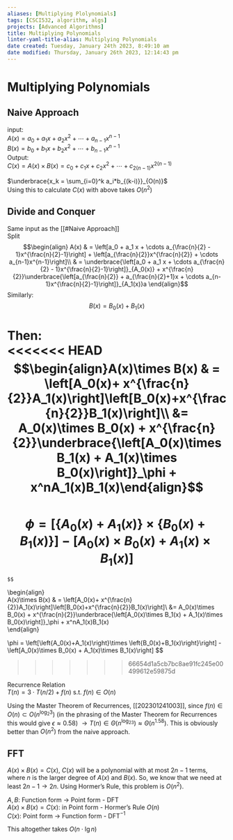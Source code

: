 ```yaml
---
aliases: [Multiplying Plolynomials]
tags: [CSCI532, algorithm, algs]
projects: [Advanced Algorithms]
title: Multiplying Polynomials
linter-yaml-title-alias: Multiplying Polynomials
date created: Tuesday, January 24th 2023, 8:49:10 am
date modified: Thursday, January 26th 2023, 12:14:43 pm
---
```


# Multiplying Polynomials

## Naive Approach

input:  
	$A(x) = a_0 + a_1 x + a_2 x^2 + \cdots +a_{n-1}x^{n-1}$  
	$B(x) = b_0 + b_1 x + b_2 x^2 + \cdots +b_{n-1}x^{n-1}$  
Output:  
	$C(x) = A(x) \times B(x) = c_0 + c_1 x + c_2 x^2 + \cdots +c_{2(n-1)}x^{2(n-1)}$

$\underbrace{x_k = \sum_{i=0}^k a_i*b_{(k-i)}}_{O(n)}$  
Using this to calculate $C(x)$ with above takes $O(n^2)$

## Divide and Conquer

Same input as the [[#Naive Approach]]  
Split  
	$$\begin{align}  
	A(x) & = \left[a_0 + a_1 x + \cdots a_{\frac{n}{2} - 1}x^{\frac{n}{2}-1}\right] + \left[a_{\frac{n}{2}}x^{\frac{n}{2}} + \cdots a_{n-1}x^{n-1}\right]\\  
	& = \underbrace{\left[a_0 + a_1 x + \cdots a_{\frac{n}{2} - 1}x^{\frac{n}{2}-1}\right]}_{A_0(x)} + x^{\frac{n}{2}}\underbrace{\left[a_{\frac{n}{2}} + a_{\frac{n}{2}+1}x + \cdots a_{n-1}x^{\frac{n}{2}-1}\right]}_{A_1(x)}a  
	\end{align}$$	Similarly:  
	$$B(x)= B_0(x)+B_1(x)$$  

Then:  
<<<<<<< HEAD
	$$\begin{align}A(x)\times B(x) & = \left[A_0(x)+ x^{\frac{n}{2}}A_1(x)\right]\left[B_0(x)+x^{\frac{n}{2}}B_1(x)\right]\\ &= A_0(x)\times B_0(x) + x^{\frac{n}{2}}\underbrace{\left[A_0(x)\times B_1(x) + A_1(x)\times B_0(x)\right]}_\phi + x^nA_1(x)B_1(x)\end{align}$$  
	$$\phi = \left[\left\{A_0(x)+A_1(x)\right\}\times \left\{B_0(x)+B_1(x)\right\}\right] - \left[A_0(x)\times B_0(x) + A_1(x)\times B_1(x)\right]$$  
=======
	$$

\begin{align}  
	A(x)\times B(x) & = \left[A_0(x)+ x^{\frac{n}{2}}A_1(x)\right]\left[B_0(x)+x^{\frac{n}{2}}B_1(x)\right]\\ &= A_0(x)\times B_0(x) + x^{\frac{n}{2}}\underbrace{\left[A_0(x)\times B_1(x) + A_1(x)\times B_0(x)\right]}_\phi + x^nA_1(x)B_1(x)  
	\end{align}

$$  
	$$
\phi = \left[\left\{A_0(x)+A_1(x)\right\}\times \left\{B_0(x)+B_1(x)\right\}\right] - \left[A_0(x)\times B_0(x) + A_1(x)\times B_1(x)\right]
$$  
>>>>>>> 66654d1a5cb7bc8ae91fc245e00499612e59875d

Recurrence Relation  
$T(n) = 3 \cdot T(n/2) + f(n)$ s.t. $f(n) \in O(n)$

Using the Master Theorem of Recurrences, [[202301241003]], since $f(n)\in O(n) \subset O(n^{\log_2 3})$ (in the phrasing of the Master Theorem for Recurrences this would give $\epsilon \approx 0.58$) $\rightarrow T(n)\in \Theta\left(n^{\log_23}\right) \approx \Theta \left(n^{1.58}\right)$. This is obviously better than $O(n^2)$ from the naive approach.  

## FFT

$A(x)\times B(x)=C(x)$, $C(x)$ will be a polynomial with at most $2n-1$ terms, where $n$ is the larger degree of $A(x)$ and $B(x)$. So, we know that we need at least $2n-1 \rightarrow 2n$. Using Hormer’s Rule, this problem is $O(n^2)$.

$A, B$: Function form $\rightarrow$ Point form - DFT  
$A(x)\times B(x) = C(x)$: in Point form - Hormer’s Rule $O(n)$  
$C(x)$: Point form $\rightarrow$ Function form - DFT$^{-1}$

This altogether takes $O(n \cdot \lg n)$  
